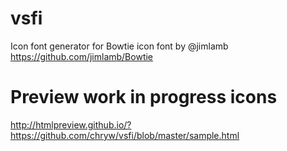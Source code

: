 # vsfi
Icon font generator for Bowtie icon font by @jimlamb
https://github.com/jimlamb/Bowtie
# Preview work in progress icons
http://htmlpreview.github.io/?https://github.com/chryw/vsfi/blob/master/sample.html
